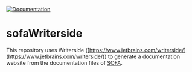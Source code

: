[![Documentation](https://img.shields.io/badge/doc-on_website-brightgreen.svg)](https://alxbilger.github.io/sofaWriterside/)

# sofaWriterside

This repository uses Writerside ([https://www.jetbrains.com/writerside/](https://www.jetbrains.com/writerside/)) to 
generate a documentation website from the documentation files of [SOFA](https://www.sofa-framework.org/).

